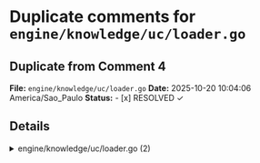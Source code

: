 # Duplicate comments for `engine/knowledge/uc/loader.go`

## Duplicate from Comment 4

**File:** `engine/knowledge/uc/loader.go`
**Date:** 2025-10-20 10:04:06 America/Sao_Paulo
**Status:** - [x] RESOLVED ✓

## Details

<details>
<summary>engine/knowledge/uc/loader.go (2)</summary><blockquote>

`66-86`: **Validate embedderID is non-empty before store lookup.**

The trimmed embedderID should be validated before calling store.Get to avoid querying with an empty ID, which can lead to confusing errors.




Apply this diff to add validation:

```diff
 func loadEmbedderConfig(
 	ctx context.Context,
 	store resources.ResourceStore,
 	projectID string,
 	embedderID string,
 ) (*knowledge.EmbedderConfig, error) {
+	id := strings.TrimSpace(embedderID)
+	if id == "" {
+		return nil, fmt.Errorf("load embedder: id is required")
+	}
 	embKey := resources.ResourceKey{
 		Project: projectID,
 		Type:    resources.ResourceEmbedder,
-		ID:      strings.TrimSpace(embedderID),
+		ID:      id,
 	}
```

Based on learnings

---

`88-108`: **Validate vectorID is non-empty before store lookup.**

The trimmed vectorID should be validated before calling store.Get to avoid querying with an empty ID, which can lead to confusing errors.




Apply this diff to add validation:

```diff
 func loadVectorDBConfig(
 	ctx context.Context,
 	store resources.ResourceStore,
 	projectID string,
 	vectorID string,
 ) (*knowledge.VectorDBConfig, error) {
+	id := strings.TrimSpace(vectorID)
+	if id == "" {
+		return nil, fmt.Errorf("load vector_db: id is required")
+	}
 	vecKey := resources.ResourceKey{
 		Project: projectID,
 		Type:    resources.ResourceVectorDB,
-		ID:      strings.TrimSpace(vectorID),
+		ID:      id,
 	}
```

Based on learnings

</blockquote></details>

